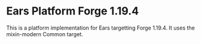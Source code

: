 # Ears Platform Forge 1.19.4

This is a platform implementation for Ears targetting Forge 1.19.4. It uses the mixin-modern Common
target.
